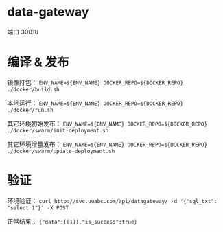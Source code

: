 # data-gateway

端口 30010

# 编译 & 发布

镜像打包：
`ENV_NAME=${ENV_NAME} DOCKER_REPO=${DOCKER_REPO} ./docker/build.sh`

本地运行：
`ENV_NAME=${ENV_NAME} DOCKER_REPO=${DOCKER_REPO} ./docker/run.sh`

其它环境初始发布：
`ENV_NAME=${ENV_NAME} DOCKER_REPO=${DOCKER_REPO} ./docker/swarm/init-deployment.sh`

其它环境增量发布：
`ENV_NAME=${ENV_NAME} DOCKER_REPO=${DOCKER_REPO} ./docker/swarm/update-deployment.sh`

# 验证

环境验证：
`curl http://svc.uuabc.com/api/datagateway/ -d '{"sql_txt": "select 1"}' -X POST`

正常结果：
`{"data":[[1]],"is_success":true}`